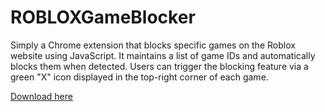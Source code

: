 # ROBLOXGameBlocker
Simply a Chrome extension that blocks specific games on the Roblox website using JavaScript. It maintains a list of game IDs and automatically blocks them when detected. Users can trigger the blocking feature via a green "X" icon displayed in the top-right corner of each game.

[Download here
](https://chromewebstore.google.com/detail/roblox-game-blocker/eojegbgadjolbfkmdikndknphpjepnac?hl=en)
